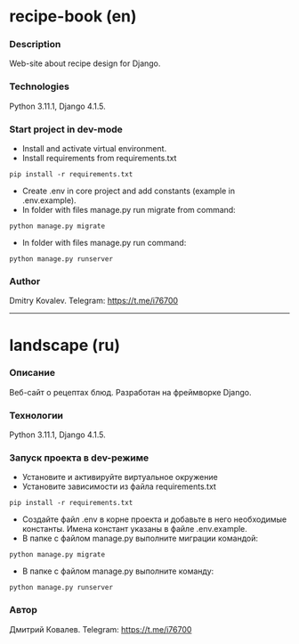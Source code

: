 # recipe-book (en)
### Description
Web-site about recipe design for Django.
### Technologies
Python 3.11.1,
Django 4.1.5.
### Start project in dev-mode
- Install and activate virtual environment.
- Install requirements from requirements.txt
```
pip install -r requirements.txt
``` 
- Create .env in core project and add constants (example in .env.example).
- In folder with files manage.py run migrate from command:
```
python manage.py migrate
```
- In folder with files manage.py run command:
```
python manage.py runserver
```
### Author
Dmitry Kovalev.
Telegram: https://t.me/i76700

---

# landscape (ru)
### Описание
Веб-сайт о рецептах блюд. Разработан на фреймворке Django. 
### Технологии
Python 3.11.1,
Django 4.1.5.
### Запуск проекта в dev-режиме
- Установите и активируйте виртуальное окружение
- Установите зависимости из файла requirements.txt

```
pip install -r requirements.txt
``` 
- Создайте файл .env в корне проекта и добавьте в него необходимые константы.
Имена констант указаны в файле .env.example.
- В папке с файлом manage.py выполните миграции командой:
```
python manage.py migrate
```
- В папке с файлом manage.py выполните команду:
```
python manage.py runserver
```
### Автор
Дмитрий Ковалев.
Telegram: https://t.me/i76700